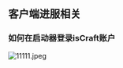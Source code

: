## 客户端进服相关

### 如何在启动器登录isCraft账户

![11111.jpeg](https://img.fastmirror.net/s/2023/02/20/63f32e0842d76.jpeg)